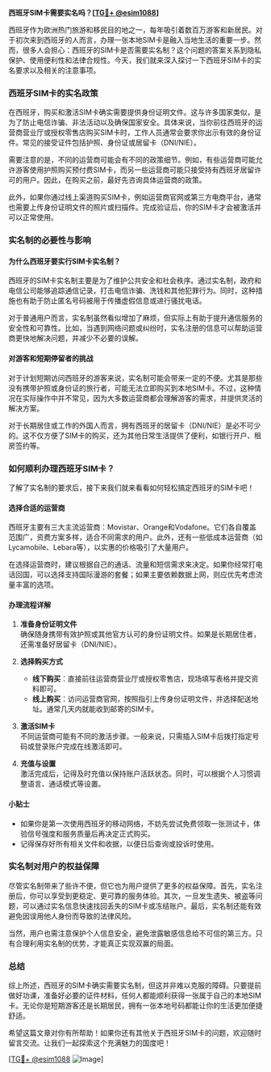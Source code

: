 **西班牙SIM卡需要实名吗？[[TG💪+ @esim1088](https://t.me/s/esim1088)]**

西班牙作为欧洲热门旅游和移民目的地之一，每年吸引着数百万游客和新居民。对于初次来到西班牙的人而言，办理一张本地SIM卡是融入当地生活的重要一步。然而，很多人会担心：西班牙的SIM卡是否需要实名制？这个问题的答案关系到隐私保护、使用便利性和法律合规性。今天，我们就来深入探讨一下西班牙SIM卡的实名要求以及相关的注意事项。

### 西班牙SIM卡的实名政策

在西班牙，购买和激活SIM卡确实需要提供身份证明文件。这与许多国家类似，是为了防止电信诈骗、非法活动以及确保国家安全。具体来说，当你前往西班牙的运营商营业厅或授权零售店购买SIM卡时，工作人员通常会要求你出示有效的身份证件。常见的接受证件包括护照、身份证或居留卡（DNI/NIE）。

需要注意的是，不同的运营商可能会有不同的政策细节。例如，有些运营商可能允许游客使用护照购买预付费SIM卡，而另一些运营商可能只接受持有西班牙居留许可的用户。因此，在购买之前，最好先咨询具体运营商的政策。

此外，如果你通过线上渠道购买SIM卡，例如运营商官网或第三方电商平台，通常也需要上传身份证明文件的照片或扫描件。完成验证后，你的SIM卡才会被激活并可以正常使用。

### 实名制的必要性与影响

#### 为什么西班牙要实行SIM卡实名制？

西班牙的SIM卡实名制主要是为了维护公共安全和社会秩序。通过实名制，政府和电信公司能够追踪通信记录，打击电信诈骗、洗钱和其他犯罪行为。同时，这种措施也有助于防止匿名号码被用于传播虚假信息或进行骚扰电话。

对于普通用户而言，实名制虽然看似增加了麻烦，但实际上有助于提升通信服务的安全性和可靠性。比如，当遇到网络问题或纠纷时，实名注册的信息可以帮助运营商更快地解决问题，并减少不必要的误解。

#### 对游客和短期停留者的挑战

对于计划短期访问西班牙的游客来说，实名制可能会带来一定的不便。尤其是那些没有携带护照或身份证的旅行者，可能无法立即购买到本地SIM卡。不过，这种情况在实际操作中并不常见，因为大多数运营商都会理解游客的需求，并提供灵活的解决方案。

对于长期居住或工作的外国人而言，拥有西班牙的居留卡（DNI/NIE）是必不可少的。这不仅方便了SIM卡的购买，还为其他日常生活提供了便利，如银行开户、租房签约等。

### 如何顺利办理西班牙SIM卡？

了解了实名制的要求后，接下来我们就来看看如何轻松搞定西班牙的SIM卡吧！

#### 选择合适的运营商

西班牙主要有三大主流运营商：Movistar、Orange和Vodafone。它们各自覆盖范围广，资费方案多样，适合不同需求的用户。此外，还有一些低成本运营商（如Lycamobile、Lebara等），以实惠的价格吸引了大量用户。

在选择运营商时，建议根据自己的通话、流量和短信需求来决定。如果你经常打电话回国，可以选择支持国际漫游的套餐；如果主要依赖数据上网，则应优先考虑流量丰富的选项。

#### 办理流程详解

1. **准备身份证明文件**  
   确保随身携带有效护照或其他官方认可的身份证明文件。如果是长期居住者，还需准备好居留卡（DNI/NIE）。

2. **选择购买方式**  
   - **线下购买**：直接前往运营商营业厅或授权零售店，现场填写表格并提交资料即可。
   - **线上购买**：访问运营商官网，按照指引上传身份证明文件，并选择配送地址。通常几天内就能收到邮寄的SIM卡。

3. **激活SIM卡**  
   不同运营商可能有不同的激活步骤。一般来说，只需插入SIM卡后拨打指定号码或登录账户完成在线激活即可。

4. **充值与设置**  
   激活完成后，记得及时充值以保持账户活跃状态。同时，可以根据个人习惯调整语言、通话模式等设置。

#### 小贴士

- 如果你是第一次使用西班牙的移动网络，不妨先尝试免费领取一张测试卡，体验信号强度和服务质量后再决定正式购买。
- 记得保存好所有相关文件和收据，以便日后查询或投诉时使用。

### 实名制对用户的权益保障

尽管实名制带来了些许不便，但它也为用户提供了更多的权益保障。首先，实名注册后，你可以享受到更稳定、更可靠的服务体验。其次，一旦发生遗失、被盗等问题，可以通过实名信息快速找回丢失的SIM卡或冻结账户。最后，实名制还能有效避免因误用他人身份而导致的法律风险。

当然，用户也需注意保护个人信息安全，避免泄露敏感信息给不可信的第三方。只有合理利用实名制的优势，才能真正实现双赢的局面。

### 总结

综上所述，西班牙的SIM卡确实需要实名制，但这并非难以克服的障碍。只要提前做好功课，准备好必要的证件材料，任何人都能顺利获得一张属于自己的本地SIM卡。无论你是短期游客还是长期居民，拥有一张本地号码都能让你的生活更加便捷舒适。

希望这篇文章对你有所帮助！如果你还有其他关于西班牙SIM卡的问题，欢迎随时留言交流。让我们一起探索这个充满魅力的国度吧！

[[TG💪+ @esim1088](https://t.me/s/esim1088) ![Image](https://i.postimg.cc/4NQfJmqS/Snipaste-2025-05-13-00-14-12.png)]
